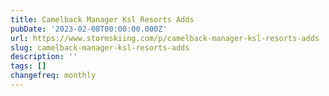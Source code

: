 ```yaml
---
title: Camelback Manager Ksl Resorts Adds
pubDate: '2023-02-08T00:00:00.000Z'
url: https://www.stormskiing.com/p/camelback-manager-ksl-resorts-adds
slug: camelback-manager-ksl-resorts-adds
description: ''
tags: []
changefreq: monthly
---
```


<!-- Add post content below -->
